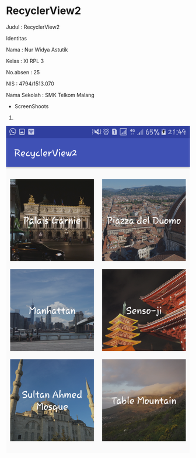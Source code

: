 
# RecyclerView2

Judul       : RecyclerView2


Identitas  


Nama          : Nur Widya Astutik 


Kelas         : XI RPL 3 


No.absen      : 25 


NIS           : 4794/1513.070 


Nama Sekolah  : SMK Telkom Malang


- ScreenShoots    

1. 

<img src="https://github.com/nurwid28/RecyclerView2/blob/master/25_XI%20RPL%203_Nur%20Widya%20Astutik_RecyclerView2.png">
